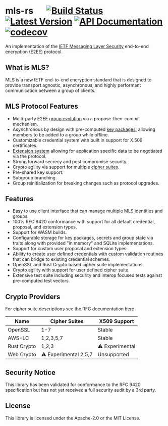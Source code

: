 # mls-rs &emsp; [![Build Status]][actions] [![Latest Version]][crates.io] [![API Documentation]][docs.rs] [![codecov](https://codecov.io/gh/awslabs/mls-rs/graph/badge.svg?token=6655ESMTZT)](https://codecov.io/gh/awslabs/mls-rs)

[build status]: https://img.shields.io/github/checks-status/awslabs/mls-rs/main
[actions]: https://github.com/awslabs/mls-rs/actions?query=branch%3Amain++
[latest version]: https://img.shields.io/crates/v/mls-rs.svg
[crates.io]: https://crates.io/crates/mls-rs
[api documentation]: https://docs.rs/mls-rs/badge.svg
[docs.rs]: https://docs.rs/mls-rs

<!-- cargo-sync-readme start -->

An implementation of the [IETF Messaging Layer Security](https://messaginglayersecurity.rocks)
end-to-end encryption (E2EE) protocol.

## What is MLS?

MLS is a new IETF end-to-end encryption standard that is designed to
provide transport agnostic, asynchronous, and highly performant
communication between a group of clients.

## MLS Protocol Features

- Multi-party E2EE [group evolution](https://www.rfc-editor.org/rfc/rfc9420.html#name-cryptographic-state-and-evo)
  via a propose-then-commit mechanism.
- Asynchronous by design with pre-computed [key packages](https://www.rfc-editor.org/rfc/rfc9420.html#name-key-packages),
  allowing members to be added to a group while offline.
- Customizable credential system with built in support for X.509 certificates.
- [Extension system](https://www.rfc-editor.org/rfc/rfc9420.html#name-extensions)
  allowing for application specific data to be negotiated via the protocol.
- Strong forward secrecy and post compromise security.
- Crypto agility via support for multiple [cipher suites](https://www.rfc-editor.org/rfc/rfc9420.html#name-cipher-suites).
- Pre-shared key support.
- Subgroup branching.
- Group reinitialization for breaking changes such as protocol upgrades.

## Features

- Easy to use client interface that can manage multiple MLS identities and groups.
- 100% RFC 9420 conformance with support for all default credential, proposal,
  and extension types.
- Support for WASM builds.
- Configurable storage for key packages, secrets and group state
  via traits along with provided "in memory" and SQLite implementations.
- Support for custom user proposal and extension types.
- Ability to create user defined credentials with custom validation
  routines that can bridge to existing credential schemes.
- OpenSSL and Rust Crypto based cipher suite implementations.
- Crypto agility with support for user defined cipher suite.
- Extensive test suite including security and interop focused tests against
  pre-computed test vectors.

## Crypto Providers

For cipher suite descriptions see the RFC documentation [here](https://www.rfc-editor.org/rfc/rfc9420.html#name-mls-cipher-suites)

| Name        | Cipher Suites | X509 Support    |
| ----------- | ------------- | --------------- |
| OpenSSL     | 1-7           | Stable          |
| AWS-LC      | 1,2,3,5,7     | Stable          |
| Rust Crypto | 1,2,3         | ⚠️ Experimental |
| Web Crypto  | ⚠️ Experimental 2,5,7 | Unsupported |

## Security Notice

This library has been validated for conformance to the RFC 9420 specification but has not yet received a full security audit by a 3rd party.

<!-- cargo-sync-readme end -->

## License

This library is licensed under the Apache-2.0 or the MIT License.
